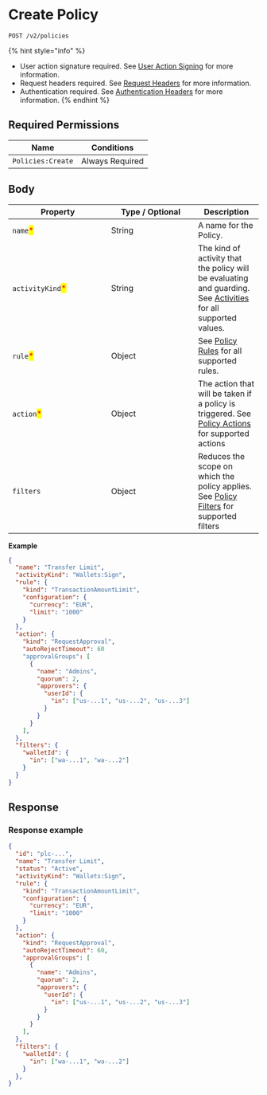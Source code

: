 # Create Policy

`POST /v2/policies`

{% hint style="info" %}
* User action signature required. See [User Action Signing](../../authentication/user-action-signing/) for more information.
* Request headers required. See [Request Headers](../../../getting-started/request-headers.md) for more information.
* Authentication required. See [Authentication Headers](../../../getting-started/request-headers.md#authentication-headers) for more information.
{% endhint %}

## Required Permissions

| Name              | Conditions      |
| ----------------- | --------------- |
| `Policies:Create` | Always Required |

## Body <a href="#request-body" id="request-body"></a>

<table><thead><tr><th width="183">Property</th><th width="159">Type / Optional</th><th>Description</th></tr></thead><tbody><tr><td><code>name</code><mark style="color:red;">*</mark></td><td>String</td><td>A name for the Policy.</td></tr><tr><td><code>activityKind</code><mark style="color:red;">*</mark></td><td>String</td><td>The kind of activity that the policy will be evaluating and guarding. See <a href="../policies.md#activities">Activities</a> for all supported values.</td></tr><tr><td><code>rule</code><mark style="color:red;">*</mark></td><td>Object</td><td>See <a href="../policies.md#policy-rules">Policy Rules</a> for all supported rules.</td></tr><tr><td><code>action</code><mark style="color:red;">*</mark></td><td>Object</td><td>The action that will be taken if a policy is triggered. See <a href="../policies.md#policy-action">Policy Actions</a> for supported actions</td></tr><tr><td><code>filters</code></td><td>Object</td><td>Reduces the scope on which the policy applies. See <a href="../policies.md#policy-filters">Policy Filters</a> for supported filters</td></tr></tbody></table>

**Example**

```json
{
  "name": "Transfer Limit",
  "activityKind": "Wallets:Sign",
  "rule": {
    "kind": "TransactionAmountLimit",
    "configuration": {
      "currency": "EUR",
      "limit": "1000"
    }
  },
  "action": {
    "kind": "RequestApproval",
    "autoRejectTimeout": 60
    "approvalGroups": [
      {
        "name": "Admins",
        "quorum": 2,
        "approvers": {
          "userId": {
            "in": ["us-...1", "us-...2", "us-...3"]
          }
        }
      }
    ],
  },
  "filters": {
    "walletId": {
      "in": ["wa-...1", "wa-...2"]
    }
  }
}
```

## Response <a href="#response" id="response"></a>

### Response example <a href="#response-example" id="response-example"></a>

```json
{
  "id": "plc-...",
  "name": "Transfer Limit",
  "status": "Active",
  "activityKind": "Wallets:Sign",
  "rule": {
    "kind": "TransactionAmountLimit",
    "configuration": {
      "currency": "EUR",
      "limit": "1000"
    }
  },
  "action": {
    "kind": "RequestApproval",
    "autoRejectTimeout": 60,
    "approvalGroups": [
      {
        "name": "Admins",
        "quorum": 2,
        "approvers": {
          "userId": {
            "in": ["us-...1", "us-...2", "us-...3"]
          }
        }
      }
    ],
  },
  "filters": {
    "walletId": {
      "in": ["wa-...1", "wa-...2"]
    }
  },
}
```
